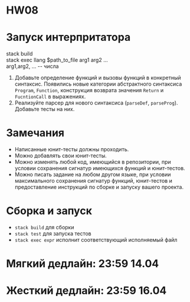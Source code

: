 # HW08
# Запуск интерпритатора
stack build   
stack exec llang $path_to_file arg1 arg2 ...  
arg1,arg2, ... -- числа  

1. Добавьте определение функций и вызовы функций в конкретный синтаксис. Появились новые категории абстрактного синтаксиса `Program`, `Function`, конструкция возврата значения `Return` и `FucntionCall` в выражениях.
2. Реализуйте парсер для нового синтаксиса (`parseDef`, `parseProg`). Добавьте тесты на них.

# Замечания

* Написанные юнит-тесты должны проходить.
* Можно добавлять свои юнит-тесты.
* Можно изменять любой код, имеющийся в репозитории, при условии сохранения сигнатур имеющихся функций и юнит-тестов.
* Можно писать задание на любом другом языке, при условии максимального сохранения сигнатур функций, юнит-тестов и предоставление инструкций по сборке и запуску вашего проекта.

# Сборка и запуск

* `stack build` для сборки
* `stack test` для запуска тестов
* `stack exec expr` исполнит соответствующий исполняемый файл

# Мягкий дедлайн: 23:59 14.04

# Жесткий дедлайн: 23:59 16.04
